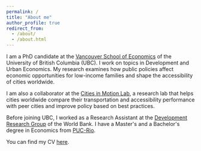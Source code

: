 ```yaml
---
permalink: /
title: "About me"
author_profile: true
redirect_from: 
  - /about/
  - /about.html
---
```

I am a PhD candidate at the [Vancouver School of Economics](https://economics.ubc.ca/) of the University of British Columbia (UBC). I work on topics in Development and Urban Economics. My research examines how public policies affect economic opportunities for low-income families and shape the accessibility of cities worldwide.

I am also a collaborator at the [Cities in Motion Lab](https://citiesinmotionlab.org/), a research lab that helps cities worldwide compare their transportation and accessibility performance with peer cities and improve policy based on best practices. 

Before joining UBC, I worked as a Research Assistant at the [Development Research Group](https://www.worldbank.org/en/about/unit/unit-dec/research) of the World Bank. I have a Master's and a Bachelor's degree in Economics from [PUC-Rio](https://www.econ.puc-rio.br/en).

You can find my CV [here](https://bbribeiro.github.io/files/cv.pdf).
